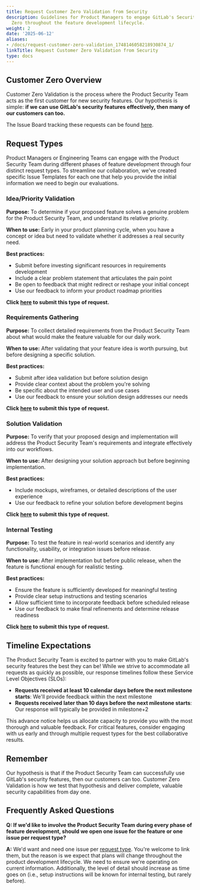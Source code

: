 ```yaml
---
title: Request Customer Zero Validation from Security
description: Guidelines for Product Managers to engage GitLab's Security Team as Customer
  Zero throughout the feature development lifecycle.
weight: 2
date: '2025-06-12'
aliases:
- /docs/request-customer-zero-validation_1748146058218930874_1/
linkTitle: Request Customer Zero Validation from Security
type: docs
---
```


## Customer Zero Overview

Customer Zero Validation is the process where the Product Security Team acts as the first customer for new security features. Our hypothesis is simple: **if we can use GitLab's security features effectively, then many of our customers can too.**

The Issue Board tracking these requests can be found [here](https://gitlab.com/gitlab-com/gl-security/product-security/product-security-requests/-/boards/9306316).

## Request Types

Product Managers or Engineering Teams can engage with the Product Security Team during different phases of feature development through four distinct request types. To streamline our collaboration, we've created specific Issue Templates for each one that help you provide the initial information we need to begin our evaluations.

### Idea/Priority Validation

**Purpose:** To determine if your proposed feature solves a genuine problem for the Product Security Team, and understand its relative priority.

**When to use:** Early in your product planning cycle, when you have a concept or idea but need to validate whether it addresses a real security need.

**Best practices:**

- Submit before investing significant resources in requirements development
- Include a clear problem statement that articulates the pain point
- Be open to feedback that might redirect or reshape your initial concept
- Use our feedback to inform your product roadmap priorities

**Click [here](https://gitlab.com/gitlab-com/gl-security/product-security/product-security-requests/-/issues/new?description_template=C0_Idea_Priority_Validation) to submit this type of request.**

### Requirements Gathering

**Purpose:** To collect detailed requirements from the Product Security Team about what would make the feature valuable for our daily work.

**When to use:** After validating that your feature idea is worth pursuing, but before designing a specific solution.

**Best practices:**

- Submit after idea validation but before solution design
- Provide clear context about the problem you're solving
- Be specific about the intended user and use cases
- Use our feedback to ensure your solution design addresses our needs

**Click [here](https://gitlab.com/gitlab-com/gl-security/product-security/product-security-requests/-/issues/new?description_template=C0_Requirements_Gathering) to submit this type of request.**

### Solution Validation

**Purpose:** To verify that your proposed design and implementation will address the Product Security Team's requirements and integrate effectively into our workflows.

**When to use:** After designing your solution approach but before beginning implementation.

**Best practices:**

- Include mockups, wireframes, or detailed descriptions of the user experience
- Use our feedback to refine your solution before development begins

**Click [here](https://gitlab.com/gitlab-com/gl-security/product-security/product-security-requests/-/issues/new?description_template=C0_Solution_Validation) to submit this type of request.**

### Internal Testing

**Purpose:** To test the feature in real-world scenarios and identify any functionality, usability, or integration issues before release.

**When to use:** After implementation but before public release, when the feature is functional enough for realistic testing.

**Best practices:**

- Ensure the feature is sufficiently developed for meaningful testing
- Provide clear setup instructions and testing scenarios
- Allow sufficient time to incorporate feedback before scheduled release
- Use our feedback to make final refinements and determine release readiness

**Click [here](https://gitlab.com/gitlab-com/gl-security/product-security/product-security-requests/-/issues/new?description_template=C0_Internal_Testing) to submit this type of request.**

## Timeline Expectations

The Product Security Team is excited to partner with you to make GitLab's security features the best they can be! While we strive to accommodate all requests as quickly as possible, our response timelines follow these Service Level Objectives (SLOs):

- **Requests received at least 10 calendar days before the next milestone starts**: We'll provide feedback within the next milestone
- **Requests received later than 10 days before the next milestone starts**: Our response will typically be provided in milestone+2

This advance notice helps us allocate capacity to provide you with the most thorough and valuable feedback. For critical features, consider engaging with us early and through multiple request types for the best collaborative results.

## Remember

Our hypothesis is that if the Product Security Team can successfully use GitLab's security features, then our customers can too. Customer Zero Validation is how we test that hypothesis and deliver complete, valuable security capabilities from day one.

## Frequently Asked Questions

**Q: If we'd like to involve the Product Security Team during every phase of feature development, should we open one issue for the feature or one issue per request type?**

**A:** We'd want and need one issue per [request type](#request-types). You're welcome to link them, but the reason is we expect that plans will change throughout the product development lifecycle. We need to ensure we're operating on current information. Additionally, the level of detail should increase as time goes on (i.e., setup instructions will be known for internal testing, but rarely before).
